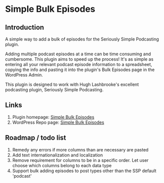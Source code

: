 # Simple Bulk Episodes

## Introduction

A simple way to add a bulk of episodes for the Seriously Simple Podcasting plugin.

Adding multiple podcast episodes at a time can be time consuming and cumbersome. This plugin aims to speed up the process! It's as simple as entering all your relevant podcast episode information to a spreadsheet, copying the info and pasting it into the plugin's Bulk Episodes page in the WordPress Admin.

This plugin is designed to work with Hugh Lashbrooke's excellent podcasting plugin, Seriously Simple Podcasting.

## Links
1. Plugin homepage: [Simple Bulk Episodes](http://jasonjalbuena.com/simple-bulk-episodes/)
1. WordPress Repo page:  [Simple Bulk Episodes](https://wordpress.org/plugins/simple-bulk-episodes/)

## Roadmap / todo list

1. Remedy any errors if more columns than are necessary are pasted
1. Add text internationalization and localization
1. Remove requirement for columns to be in a specific order. Let user choose which columns belong to each data type
1. Support bulk adding episodes to post types other than the SSP default 'podcast'

